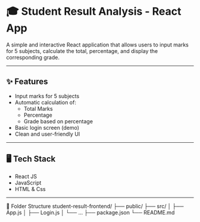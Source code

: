 # 🎓 Student Result Analysis - React App

A simple and interactive React application that allows users to input marks for 5 subjects, calculate the total, percentage, and display the corresponding grade.

---

## ✨ Features

- Input marks for 5 subjects
- Automatic calculation of:
  - Total Marks
  - Percentage
  - Grade based on percentage
- Basic login screen (demo)
- Clean and user-friendly UI

---

## 🖥️ Tech Stack

- React JS
- JavaScript
- HTML & Css

---
📁 Folder Structure
student-result-frontend/
├── public/
├── src/
│   ├── App.js
│   ├── Login.js
│   └── ...
├── package.json
└── README.md

